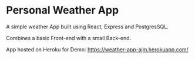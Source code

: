 # Personal Weather App
A simple weather App built using React, Express and PostgresSQL.

Combines a basic Front-end with a small Back-end.

App hosted on Heroku for Demo: https://weather-app-ajm.herokuapp.com/
